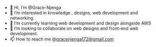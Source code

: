 - 👋 Hi, I’m @Grace-Njenga
- 👀 I’m interested in knowledge , designs, web development and networking. 
- 🌱 I’m currently learning web development and design alongside AWS
- 💞️ I’m looking to collaborate on web designs and front-end web development.
- 📫 How to reach me @gracenjenga172@gmail.com 

<!---
Grace-Njenga/Grace-Njenga is a ✨ special ✨ repository because its `README.md` (this file) appears on your GitHub profile.
You can click the Preview link to take a look at your changes.
--->
